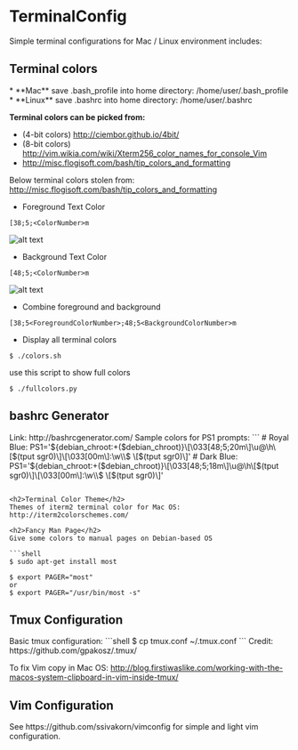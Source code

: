 <h1>TerminalConfig</h1>
Simple terminal configurations for Mac / Linux environment includes:

<h2>Terminal colors</h2>
* **Mac**
save .bash_profile into home directory: /home/user/.bash_profile
* **Linux**
save .bashrc into home directory: /home/user/.bashrc

**Terminal colors can be picked from:**
* (4-bit colors) http://ciembor.github.io/4bit/
* (8-bit colors) http://vim.wikia.com/wiki/Xterm256_color_names_for_console_Vim
* http://misc.flogisoft.com/bash/tip_colors_and_formatting

Below terminal colors stolen from: http://misc.flogisoft.com/bash/tip_colors_and_formatting

* Foreground Text Color
```
[38;5;<ColorNumber>m
```
![alt text](http://misc.flogisoft.com/_media/bash/colors_format/256_colors_fg.png "Foreground Text")


* Background Text Color
```
[48;5;<ColorNumber>m
```
![alt text](http://misc.flogisoft.com/_media/bash/colors_format/256_colors_bg.png "Background Text")

* Combine foreground and background
```
[38;5<ForegroundColorNumber>;48;5<BackgroundColorNumber>m
```

* Display all terminal colors
```shell
$ ./colors.sh
```

use this script to show full colors
```shell
$ ./fullcolors.py
```

<h2>bashrc Generator</h2>
Link: http://bashrcgenerator.com/
Sample colors for PS1 prompts:
```
# Royal Blue:
PS1='${debian_chroot:+($debian_chroot)}\[\033[48;5;20m\]\u@\h\[$(tput sgr0)\]\[\033[00m\]:\w\\$ \[$(tput sgr0)\]'
# Dark Blue:
PS1='${debian_chroot:+($debian_chroot)}\[\033[48;5;18m\]\u@\h\[$(tput sgr0)\]\[\033[00m\]:\w\\$ \[$(tput sgr0)\]'

```

<h2>Terminal Color Theme</h2>
Themes of iterm2 terminal color for Mac OS: http://iterm2colorschemes.com/

<h2>Fancy Man Page</h2>
Give some colors to manual pages on Debian-based OS

```shell
$ sudo apt-get install most
```

```shell
$ export PAGER="most"
or
$ export PAGER="/usr/bin/most -s"
```
<h2>Tmux Configuration</h2>
Basic tmux configuration:
```shell
$ cp tmux.conf ~/.tmux.conf
```
Credit: https://github.com/gpakosz/.tmux/

To fix Vim copy in Mac OS:
http://blog.firstiwaslike.com/working-with-the-macos-system-clipboard-in-vim-inside-tmux/

<h2>Vim Configuration</h2>
See https://github.com/ssivakorn/vimconfig for simple and light vim configuration.
